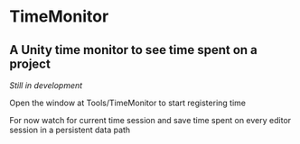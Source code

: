 # TimeMonitor

## A Unity time monitor to see time spent on a project

_Still in development_

Open the window at Tools/TimeMonitor to start registering time

For now watch for current time session and save time spent on every editor session in a persistent data path
